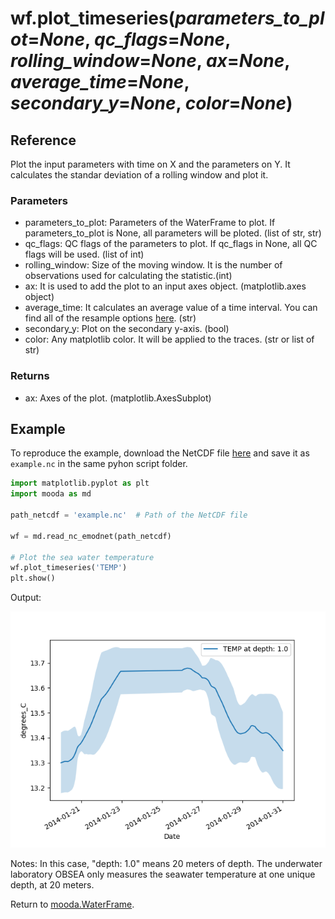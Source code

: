 # wf.plot_timeseries(*parameters_to_plot*=*None*, *qc_flags*=*None*, *rolling_window*=*None*, *ax*=*None*, *average_time*=*None*, *secondary_y*=*None*, *color*=*None*)

## Reference

Plot the input parameters with time on X and the parameters on Y. It calculates the standar deviation of a rolling window and plot it.

### Parameters

* parameters_to_plot: Parameters of the WaterFrame to plot. If parameters_to_plot is None, all parameters will be ploted. (list of str, str)
* qc_flags: QC flags of the parameters to plot. If qc_flags in None, all QC flags will be used. (list of int)
* rolling_window: Size of the moving window. It is the number of observations used for calculating the statistic.(int)
* ax: It is used to add the plot to an input axes object. (matplotlib.axes object)
* average_time: It calculates an average value of a time interval. You can find all of the resample options [here](http://pandas.pydata.org/pandas-docs/stable/timeseries.html#offset-aliases). (str)
* secondary_y: Plot on the secondary y-axis. (bool)
* color: Any matplotlib color. It will be applied to the traces. (str or list of str)

### Returns

* ax: Axes of the plot. (matplotlib.AxesSubplot)

## Example

To reproduce the example, download the NetCDF file [here](http://data.emso.eu/files/emso/obsea/mo/ts/2014/MO_TS_MO_OBSEA_201401.nc) and save it as `example.nc` in the same pyhon script folder.

```python
import matplotlib.pyplot as plt
import mooda as md

path_netcdf = 'example.nc'  # Path of the NetCDF file

wf = md.read_nc_emodnet(path_netcdf)

# Plot the sea water temperature
wf.plot_timeseries('TEMP')
plt.show()
```

Output:

![Plot timeseries example][plot-timeseries-example]

Notes: In this case, "depth: 1.0" means 20 meters of depth. The underwater laboratory OBSEA only measures the seawater temperature at one unique depth, at 20 meters.

Return to [mooda.WaterFrame](../waterframe.md).

[plot-timeseries-example]: ../img_waterframe/plot-timeseries-example.png
